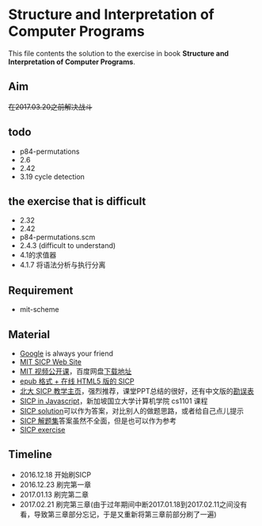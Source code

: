 # Structure and Interpretation of Computer Programs

This file contents the solution to the exercise in book **Structure and Interpretation of Computer Programs**.

## Aim

<del>在2017.03.20之前解决战斗</del>

## todo

* p84-permutations
* 2.6
* 2.42
* 3.19 cycle detection

## the exercise that is difficult

* 2.32
* 2.42
* p84-permutations.scm
* 2.4.3 (difficult to understand)
* 4.1的求值器
* 4.1.7 将语法分析与执行分离


## Requirement

* mit-scheme

## Material

- [Google](https://www.google.com/ncr) is always your friend
- [MIT SICP Web Site](http://mitpress.mit.edu/sicp)
- [MIT 视频公开课](http://ocw.mit.edu/courses/electrical-engineering-and-computer-science/6-001-structure-and-interpretation-of-computer-programs-spring-2005/video-lectures/)，百度网盘[下载地址](http://pan.baidu.com/s/1jGrI5EY)
- [epub 格式 + 在线 HTML5 版的 SICP](https://github.com/sarabander/sicp)
- [北大 SICP 教学主页](http://www.math.pku.edu.cn/teachers/qiuzy/progtech/)，强烈推荐，课堂PPT总结的很好，还有中文版的[勘误表](http://www.math.pku.edu.cn/teachers/qiuzy/books/sicp/errata.htm)
- [SICP in Javascript](https://www.comp.nus.edu.sg/~cs1101s/sicp/)，新加坡国立大学计算机学院 cs1101 课程
- [SICP solution](http://community.schemewiki.org/?SICP-Solutions)可以作为答案，对比别人的做题思路，或者给自己点儿提示
- [SICP 解题集](http://sicp.readthedocs.io/en/latest/)答案虽然不全面，但是也可以作为参考
- [SICP exercise](https://wizardbook.wordpress.com/solution-index/)

## Timeline

* 2016.12.18 开始刷SICP
* 2016.12.23 刷完第一章
* 2017.01.13 刷完第二章
* 2017.02.21 刷完第三章(由于过年期间中断2017.01.18到2017.02.11之间没有看，导致第三章部分忘记，于是又重新将第三章前部分刷了一遍)



